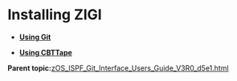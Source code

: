 # Installing ZIGI

-   **[Using Git](zOS_ISPF_Git_Interface_Users_Guide_V3R0_using_git.html)**  

-   **[Using CBTTape](zOS_ISPF_Git_Interface_Users_Guide_V3R0_using_cbttape.html)**  


**Parent topic:**[zOS\_ISPF\_Git\_Interface\_Users\_Guide\_V3R0\_d5e1.html](zOS_ISPF_Git_Interface_Users_Guide_V3R0_d5e1.html)

